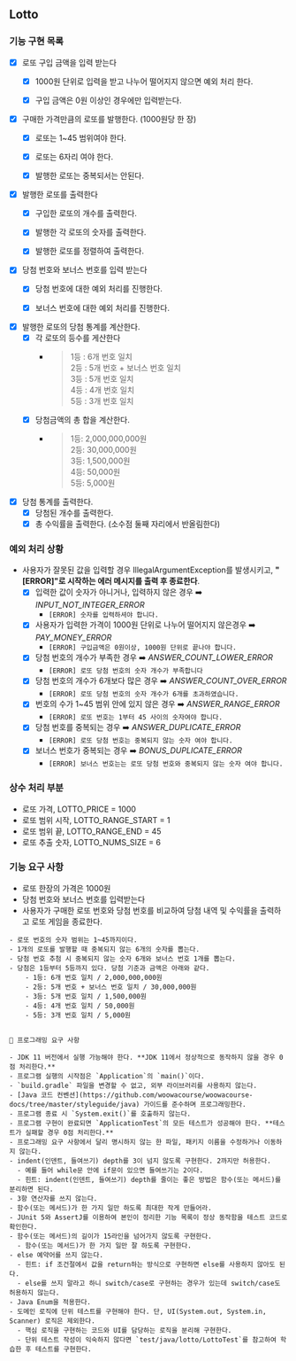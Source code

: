 ## Lotto

### 기능 구현 목록

- [X] 로또 구입 금액을 입력 받는다
    - [X] 1000원 단위로 입력을 받고 나누어 떨어지지 않으면 예외 처리 한다.
    - [X] 구입 금액은 0원 이상인 경우에만 입력받는다.


- [X] 구매한 가격만큼의 로또를 발행한다. (1000원당 한 장)
    - [X] 로또는 1~45 범위여야 한다.
    - [X] 로또는 6자리 여야 한다.
    - [X] 발행한 로또는 중복되서는 안된다.


- [X] 발행한 로또를 출력한다
    - [X] 구입한 로또의 개수를 출력한다.
    - [X] 발행한 각 로또의 숫자를 출력한다.
    - [X] 발행한 로또를 정렬하여 출력한다.


- [X] 당첨 번호와 보너스 번호를 입력 받는다
    - [X] 당첨 번호에 대한 예외 처리를 진행한다.
    - [X] 보너스 번호에 대한 예외 처리를 진행한다.


- [X] 발행한 로또의 당첨 통계를 계산한다.
    - [X] 각 로또의 등수를 게산한다
        - > 1등 : 6개 번호 일치  
          2등 : 5개 번호 + 보너스 번호 일치  
          3등 : 5개 번호 일치    
          4등 : 4개 번호 일치  
          5등 : 3개 번호 일치
    - [X] 당첨금액의 총 합을 계산한다.
        - > 1등: 2,000,000,000원   
          2등: 30,000,000원   
          3등: 1,500,000원   
          4등: 50,000원   
          5등: 5,000원


- [X] 당첨 통계를 출력한다.
    - [X] 당첨된 개수를 출력한다.
    - [X] 총 수익률을 출력한다. (소수점 둘째 자리에서 반올림한다)

### 예외 처리 상황

- 사용자가 잘못된 값을 입력할 경우 IllegalArgumentException를 발생시키고, **"[ERROR]"로 시작하는 에러 메시지를 출력 후 종료한다**.
    - [X] 입력한 값이 숫자가 아니거나, 입력하지 않은 경우 ➡️ _INPUT_NOT_INTEGER_ERROR_
        - `[ERROR] 숫자를 입력하셔야 합니다.`
    - [X] 사용자가 입력한 가격이 1000원 단위로 나누어 떨어지지 않은경우 ➡️ _PAY_MONEY_ERROR_
        - `[ERROR] 구입금액은 0원이상, 1000원 단위로 끝나야 합니다.`
    - [X] 당첨 번호의 개수가 부족한 경우 ➡️ _ANSWER_COUNT_LOWER_ERROR_
        - `[ERROR] 로또 당첨 번호의 숫자 개수가 부족합니다`
    - [X] 당첨 번호의 개수가 6개보다 많은 경우 ➡️ _ANSWER_COUNT_OVER_ERROR_
        - `[ERROR] 로또 당첨 번호의 숫자 개수가 6개를 초과하였습니다.`
    - [X] 번호의 수가 1~45 범위 안에 있지 않은 경우 ➡️ _ANSWER_RANGE_ERROR_
        - `[ERROR] 로또 번호는 1부터 45 사이의 숫자여야 합니다.`
    - [X] 당첨 번호를 중복되는 경우 ➡️  _ANSWER_DUPLICATE_ERROR_
        - `[ERROR] 로또 당첨 번호는 중복되지 않는 숫자 여야 합니다.`
    - [X] 보너스 번호가 중복되는 경우 ➡️ _BONUS_DUPLICATE_ERROR_
        - `[ERROR] 보너스 번호는는 로또 당첨 번호와 중복되지 않는 숫자 여야 합니다.`

### 상수 처리 부분

- 로또 가격, LOTTO_PRICE = 1000
- 로또 범위 시작, LOTTO_RANGE_START = 1
- 로또 범위 끝, LOTTO_RANGE_END = 45
- 로또 추출 숫자, LOTTO_NUMS_SIZE = 6

### 기능 요구 사항

- 로또 한장의 가격은 1000원
- 당첨 번호와 보너스 번호를 입력받는다
- 사용자가 구매한 로또 번호와 당첨 번호를 비교하여 당첨 내역 및 수익률을 출력하고 로또 게임을 종료한다.

~~~
- 로또 번호의 숫자 범위는 1~45까지이다.
- 1개의 로또를 발행할 때 중복되지 않는 6개의 숫자를 뽑는다.
- 당첨 번호 추첨 시 중복되지 않는 숫자 6개와 보너스 번호 1개를 뽑는다.
- 당첨은 1등부터 5등까지 있다. 당첨 기준과 금액은 아래와 같다.
    - 1등: 6개 번호 일치 / 2,000,000,000원
    - 2등: 5개 번호 + 보너스 번호 일치 / 30,000,000원
    - 3등: 5개 번호 일치 / 1,500,000원
    - 4등: 4개 번호 일치 / 50,000원
    - 5등: 3개 번호 일치 / 5,000원
~~~

~~~

🎯 프로그래밍 요구 사항

- JDK 11 버전에서 실행 가능해야 한다. **JDK 11에서 정상적으로 동작하지 않을 경우 0점 처리한다.**
- 프로그램 실행의 시작점은 `Application`의 `main()`이다.
- `build.gradle` 파일을 변경할 수 없고, 외부 라이브러리를 사용하지 않는다.
- [Java 코드 컨벤션](https://github.com/woowacourse/woowacourse-docs/tree/master/styleguide/java) 가이드를 준수하며 프로그래밍한다.
- 프로그램 종료 시 `System.exit()`를 호출하지 않는다.
- 프로그램 구현이 완료되면 `ApplicationTest`의 모든 테스트가 성공해야 한다. **테스트가 실패할 경우 0점 처리한다.**
- 프로그래밍 요구 사항에서 달리 명시하지 않는 한 파일, 패키지 이름을 수정하거나 이동하지 않는다.
- indent(인덴트, 들여쓰기) depth를 3이 넘지 않도록 구현한다. 2까지만 허용한다.
  - 예를 들어 while문 안에 if문이 있으면 들여쓰기는 2이다.
  - 힌트: indent(인덴트, 들여쓰기) depth를 줄이는 좋은 방법은 함수(또는 메서드)를 분리하면 된다.
- 3항 연산자를 쓰지 않는다.
- 함수(또는 메서드)가 한 가지 일만 하도록 최대한 작게 만들어라.
- JUnit 5와 AssertJ를 이용하여 본인이 정리한 기능 목록이 정상 동작함을 테스트 코드로 확인한다.
- 함수(또는 메서드)의 길이가 15라인을 넘어가지 않도록 구현한다.
  - 함수(또는 메서드)가 한 가지 일만 잘 하도록 구현한다.
- else 예약어를 쓰지 않는다.
  - 힌트: if 조건절에서 값을 return하는 방식으로 구현하면 else를 사용하지 않아도 된다.
  - else를 쓰지 말라고 하니 switch/case로 구현하는 경우가 있는데 switch/case도 허용하지 않는다.
- Java Enum을 적용한다.
- 도메인 로직에 단위 테스트를 구현해야 한다. 단, UI(System.out, System.in, Scanner) 로직은 제외한다.
  - 핵심 로직을 구현하는 코드와 UI를 담당하는 로직을 분리해 구현한다.
  - 단위 테스트 작성이 익숙하지 않다면 `test/java/lotto/LottoTest`를 참고하여 학습한 후 테스트를 구현한다.

~~~